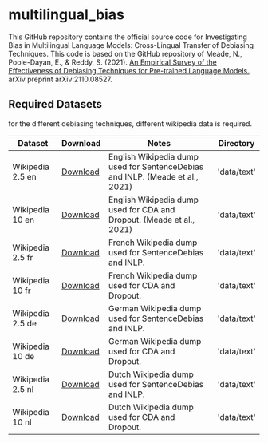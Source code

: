 # multilingual_bias
This GitHub repository contains the official source code for Investigating Bias in Multilingual Language Models: Cross-Lingual Transfer of Debiasing Techniques.
This code is based on the GitHub repository of Meade, N., Poole-Dayan, E., & Reddy, S. (2021). [An Empirical Survey of the Effectiveness of Debiasing Techniques for Pre-trained Language Models.](https://arxiv.org/pdf/2110.08527.pdf). arXiv preprint arXiv:2110.08527.

## Required Datasets
for the different debiasing techniques, different wikipedia data is required.


|Dataset | Download | Notes | Directory|
|--------|----------|-------|----------|
|Wikipedia 2.5 en |[Download](https://drive.google.com/file/d/15Cm8E9_ZfvBhztQwjlk0GuJIjkxQSt_V/view?usp=sharing)| English Wikipedia dump used for SentenceDebias and INLP. (Meade et al., 2021) |'data/text'|
|Wikipedia 10 en  |[Download]()| English Wikipedia dump used for CDA and Dropout. (Meade et al., 2021) |'data/text'|
|Wikipedia 2.5 fr |[Download]()| French Wikipedia dump used for SentenceDebias and INLP. |'data/text'|
|Wikipedia 10 fr  |[Download]()| French Wikipedia dump used for CDA and Dropout. |'data/text'|
|Wikipedia 2.5 de |[Download]()| German Wikipedia dump used for SentenceDebias and INLP. |'data/text'|
|Wikipedia 10 de  |[Download]()| German Wikipedia dump used for CDA and Dropout. |'data/text'|
|Wikipedia 2.5 nl |[Download]()| Dutch Wikipedia dump used for SentenceDebias and INLP. |'data/text'|
|Wikipedia 10 nl  |[Download]()| Dutch Wikipedia dump used for CDA and Dropout. |'data/text'|

